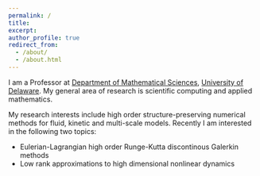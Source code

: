 ```yaml
---
permalink: /
title: 
excerpt: 
author_profile: true
redirect_from: 
  - /about/
  - /about.html
---
```

I am a Professor at [Department of Mathematical Sciences](https://www.mathsci.udel.edu/), [University of Delaware](https://www.udel.edu/). My general area of research is scientific computing and applied mathematics.

My research interests include high order structure-preserving numerical methods for fluid, kinetic and multi-scale models. Recently I am interested in the following two topics:

- Eulerian-Lagrangian high order Runge-Kutta discontinous Galerkin methods
- Low rank approximations to high dimensional nonlinear dynamics
